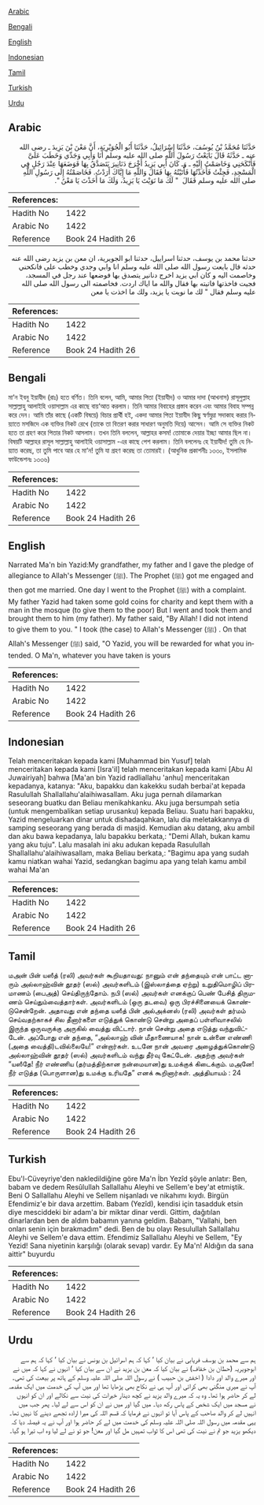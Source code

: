 [Arabic](#arabic)

[Bengali](#bengali)

[English](#english)

[Indonesian](#indonesian)

[Tamil](#tamil)

[Turkish](#turkish)

[Urdu](#urdu)

## Arabic


<div dir="rtl" lang="ar" style={{fontSize:'larger',backgroundColor:'#f8f9fa',padding:20}}>
حَدَّثَنَا مُحَمَّدُ بْنُ يُوسُفَ، حَدَّثَنَا إِسْرَائِيلُ، حَدَّثَنَا أَبُو الْجُوَيْرِيَةِ، أَنَّ مَعْنَ بْنَ يَزِيدَ ـ رضى الله عنه ـ حَدَّثَهُ قَالَ بَايَعْتُ رَسُولَ اللَّهِ صلى الله عليه وسلم أَنَا وَأَبِي وَجَدِّي وَخَطَبَ عَلَىَّ فَأَنْكَحَنِي وَخَاصَمْتُ إِلَيْهِ ـ وَـ كَانَ أَبِي يَزِيدُ أَخْرَجَ دَنَانِيرَ يَتَصَدَّقُ بِهَا فَوَضَعَهَا عِنْدَ رَجُلٍ فِي الْمَسْجِدِ، فَجِئْتُ فَأَخَذْتُهَا فَأَتَيْتُهُ بِهَا فَقَالَ وَاللَّهِ مَا إِيَّاكَ أَرَدْتُ‏.‏ فَخَاصَمْتُهُ إِلَى رَسُولِ اللَّهِ صلى الله عليه وسلم فَقَالَ ‏ "‏ لَكَ مَا نَوَيْتَ يَا يَزِيدُ، وَلَكَ مَا أَخَذْتَ يَا مَعْنُ ‏"‏‏.‏
</div>
<div style={{backgroundColor:'#f8f9fa',padding:20, marginBottom: 10}}><table> <thead> <tr> <th>References:</th> <th></th> </tr> </thead> <tbody><tr><td>Hadith No</td><td>1422</td></tr><tr><td>Arabic No</td><td>1422</td></tr><tr><td>Reference</td><td>Book 24 Hadith 26</td></tr></tbody></table></div>


<div dir="rtl" lang="ar" style={{fontSize:'larger',backgroundColor:'#f8f9fa',padding:20}}>
حدثنا محمد بن يوسف، حدثنا اسراييل، حدثنا ابو الجويرية، ان معن بن يزيد رضى الله عنه حدثه قال بايعت رسول الله صلى الله عليه وسلم انا وابي وجدي وخطب على فانكحني وخاصمت اليه و كان ابي يزيد اخرج دنانير يتصدق بها فوضعها عند رجل في المسجد، فجيت فاخذتها فاتيته بها فقال والله ما اياك اردت. فخاصمته الى رسول الله صلى الله عليه وسلم فقال " لك ما نويت يا يزيد، ولك ما اخذت يا معن
</div>
<div style={{backgroundColor:'#f8f9fa',padding:20, marginBottom: 10}}><table> <thead> <tr> <th>References:</th> <th></th> </tr> </thead> <tbody><tr><td>Hadith No</td><td>1422</td></tr><tr><td>Arabic No</td><td>1422</td></tr><tr><td>Reference</td><td>Book 24 Hadith 26</td></tr></tbody></table></div>

## Bengali


<div dir="ltr" lang="bn" style={{fontSize:'larger',backgroundColor:'#f8f9fa',padding:20}}>
মা‘ন ইবনু ইয়াযীদ (রাঃ) হতে বর্ণিত। তিনি বলেন, আমি, আমার পিতা (ইয়াযীদ) ও আমার দাদা (আখনাস) রাসূলুল্লাহ সাল্লাল্লাহু আলাইহি ওয়াসাল্লাম এর কাছে বায়‘আত করলাম। তিনি আমার বিবাহের প্রস্তাব করেন এবং আমার বিবাহ সম্পন্ন করে দেন। আমি তাঁর কাছে (একটি বিষয়ে) বিচার প্রার্থী হই, একদা আমার পিতা ইয়াযীদ কিছু স্বর্ণমুদ্রা সদাকাহ করার নিয়্যাতে মসজিদে এক ব্যক্তির নিকট রেখে (তাকে তা বিতরণ করার সাধারণ অনুমতি দিয়ে) আসেন। আমি সে ব্যক্তির নিকট হতে তা গ্রহণ করে পিতার নিকট আসলাম। তখন তিনি বললেন, আল্লাহর কসম! তোমাকে দেয়ার ইচ্ছা আমার ছিল না। বিষয়টি আল্লাহর রাসূল সাল্লাল্লাহু আলাইহি ওয়াসাল্লাম -এর কাছে পেশ করলাম। তিনি বললেনঃ হে ইয়াযীদ! তুমি যে নিয়্যাত করেছ, তা তুমি পাবে আর হে মা‘ন! তুমি যা গ্রহণ করেছ তা তোমারই। (আধুনিক প্রকাশনীঃ ১৩৩০, ইসলামিক ফাউন্ডেশনঃ ১৩৩৬)
</div>
<div style={{backgroundColor:'#f8f9fa',padding:20, marginBottom: 10}}><table> <thead> <tr> <th>References:</th> <th></th> </tr> </thead> <tbody><tr><td>Hadith No</td><td>1422</td></tr><tr><td>Arabic No</td><td>1422</td></tr><tr><td>Reference</td><td>Book 24 Hadith 26</td></tr></tbody></table></div>

## English


<div dir="ltr" lang="en" style={{fontSize:'larger',backgroundColor:'#f8f9fa',padding:20}}>
Narrated Ma'n bin Yazid:My grandfather, my father and I gave the pledge of allegiance to Allah's Messenger (ﷺ). The Prophet (ﷺ) got me engaged and then got me married. One day I went to the Prophet (ﷺ) with a complaint. My father Yazid had taken some gold coins for charity and kept them with a man in the mosque (to give them to the poor) But I went and took them and brought them to him (my father). My father said, "By Allah! I did not intend to give them to you. " I took (the case) to Allah's Messenger (ﷺ) . On that Allah's Messenger (ﷺ) said, "O Yazid, you will be rewarded for what you intended. O Ma'n, whatever you have taken is yours
</div>
<div style={{backgroundColor:'#f8f9fa',padding:20, marginBottom: 10}}><table> <thead> <tr> <th>References:</th> <th></th> </tr> </thead> <tbody><tr><td>Hadith No</td><td>1422</td></tr><tr><td>Arabic No</td><td>1422</td></tr><tr><td>Reference</td><td>Book 24 Hadith 26</td></tr></tbody></table></div>

## Indonesian


<div dir="ltr" lang="id" style={{fontSize:'larger',backgroundColor:'#f8f9fa',padding:20}}>
Telah menceritakan kepada kami [Muhammad bin Yusuf] telah menceritakan kepada kami [Isra'il] telah menceritakan kepada kami [Abu Al Juwairiyah] bahwa [Ma'an bin Yazid radliallahu 'anhu] menceritakan kepadanya, katanya: "Aku, bapakku dan kakekku sudah berbai'at kepada Rasulullah Shallallahu'alaihiwasallam. Aku juga pernah dilamarkan seseorang buatku dan Beliau menikahkanku. Aku juga bersumpah setia (untuk mengembalikan setiap urusanku) kepada Beliau. Suatu hari bapakku, Yazid mengeluarkan dinar untuk dishadaqahkan, lalu dia meletakkannya di samping seseorang yang berada di masjid. Kemudian aku datang, aku ambil dan aku bawa kepadanya, lalu bapakku berkata,: "Demi Allah, bukan kamu yang aku tuju". Lalu masalah ini aku adukan kepada Rasulullah Shallallahu'alaihiwasallam, maka Beliau berkata,: "Bagimu apa yang sudah kamu niatkan wahai Yazid, sedangkan bagimu apa yang telah kamu ambil wahai Ma'an
</div>
<div style={{backgroundColor:'#f8f9fa',padding:20, marginBottom: 10}}><table> <thead> <tr> <th>References:</th> <th></th> </tr> </thead> <tbody><tr><td>Hadith No</td><td>1422</td></tr><tr><td>Arabic No</td><td>1422</td></tr><tr><td>Reference</td><td>Book 24 Hadith 26</td></tr></tbody></table></div>

## Tamil


<div dir="ltr" lang="ta" style={{fontSize:'larger',backgroundColor:'#f8f9fa',padding:20}}>
மஅன் பின் யஸீத் (ரலி) அவர்கள் கூறியதாவது: நானும் என் தந்தையும் என் பாட்ட னாரும் அல்லாஹ்வின் தூதர் (ஸல்) அவர்களிடம் (இஸ்லாத்தை ஏற்று) உறுதிமொழிப் பிரமாணம் (பைஅத்) செய்திருந்தோம். நபி (ஸல்) அவர்கள் எனக்குப் பெண் பேசித் திருமணம் செய்தும்வைத்தார்கள். அவர்களிடம் (ஒரு தடவை) ஒரு பிரச்சினையைக் கொண்டுசென்றேன். அதாவது என் தந்தை யஸீத் பின் அல்அக்னஸ் (ரலி) அவர்கள் தர்மம் செய்வதற்காகச் சில தீனார்களை எடுத்துக் கொண்டு சென்று அதைப் பள்ளிவாசலில் இருந்த ஒருவருக்கு அருகில் வைத்து விட்டார். நான் சென்று அதை எடுத்து வந்துவிட்டேன். அப்போது என் தந்தை, “அல்லாஹ் வின் மீதாணையாக! நான் உன்னை எண்ணி (அதை வைத்தி)டவில்லையே!” என்றார்கள். உடனே நான் அவரை அழைத்துக்கொண்டு அல்லாஹ்வின் தூதர் (ஸல்) அவர்களிடம் வந்து தீர்வு கேட்டேன். அதற்கு அவர்கள் “யஸீதே! நீர் எண்ணிய (தர்மத்திற்கான நன்மையான)து உமக்குக் கிடைக்கும். மஅனே! நீர் எடுத்த (பொருளான)து உமக்கு உரியதே” எனக் கூறினார்கள். அத்தியாயம் : 24
</div>
<div style={{backgroundColor:'#f8f9fa',padding:20, marginBottom: 10}}><table> <thead> <tr> <th>References:</th> <th></th> </tr> </thead> <tbody><tr><td>Hadith No</td><td>1422</td></tr><tr><td>Arabic No</td><td>1422</td></tr><tr><td>Reference</td><td>Book 24 Hadith 26</td></tr></tbody></table></div>

## Turkish


<div dir="ltr" lang="tr" style={{fontSize:'larger',backgroundColor:'#f8f9fa',padding:20}}>
Ebu'l-Cüveyriye'den nakledildiğine göre Ma'n İbn Yezîd şöyle anlatır: Ben, babam ve dedem Resûlullah Sallallahu Aleyhi ve Sellem'e bey'at etmiştik. Beni O Sallallahu Aleyhi ve Sellem nişanladı ve nikahımı kıydı. Birgün Efendimiz'e bir dava arzettim. Babam (Yezîd), kendisi için tasadduk etsin diye mesciddeki bir adam'a bir miktar dinar verdi. Gittim, dağıtılan dinarlardan ben de aldım babamın yanına geldim. Babam, "Vallahi, ben onları senin için bırakmadım" dedi. Ben de bu olayı Resulullah Sallallahu Aleyhi ve Sellem'e dava ettim. Efendimiz Sallallahu Aleyhi ve Sellem, "Ey Yezid! Sana niyetinin karşılığı (olarak sevap) vardır. Ey Ma'n! Aldığın da sana aittir" buyurdu
</div>
<div style={{backgroundColor:'#f8f9fa',padding:20, marginBottom: 10}}><table> <thead> <tr> <th>References:</th> <th></th> </tr> </thead> <tbody><tr><td>Hadith No</td><td>1422</td></tr><tr><td>Arabic No</td><td>1422</td></tr><tr><td>Reference</td><td>Book 24 Hadith 26</td></tr></tbody></table></div>

## Urdu


<div dir="rtl" lang="ur" style={{fontSize:'larger',backgroundColor:'#f8f9fa',padding:20}}>
ہم سے محمد بن یوسف فریابی نے بیان کیا ‘ کہا کہ ہم اسرائیل بن یونس نے بیان کیا ‘ کہا کہ ہم سے ابوجویریہ (حطان بن خفاف) نے بیان کیا کہ معن بن یزید نے ان سے بیان کیا ‘ انہوں نے کہا کہ میں نے اور میرے والد اور دادا ( اخفش بن حبیب ) نے رسول اللہ صلی اللہ علیہ وسلم کے ہاتھ پر بیعت کی تھی۔ آپ نے میری منگنی بھی کرائی اور آپ ہی نے نکاح بھی پڑھایا تھا اور میں آپ کی خدمت میں ایک مقدمہ لے کر حاضر ہوا تھا۔ وہ یہ کہ میرے والد یزید نے کچھ دینار خیرات کی نیت سے نکالے اور ان کو انہوں نے مسجد میں ایک شخص کے پاس رکھ دیا۔ میں گیا اور میں نے ان کو اس سے لے لیا۔ پھر جب میں انہیں لے کر والد صاحب کے پاس آیا تو انہوں نے فرمایا کہ قسم اللہ کی میرا ارادہ تجھے دینے کا نہیں تھا۔ یہی مقدمہ میں رسول اللہ صلی اللہ علیہ وسلم کی خدمت میں لے کر حاضر ہوا اور آپ نے یہ فیصلہ دیا کہ دیکھو یزید جو تم نے نیت کی تھی اس کا ثواب تمہیں مل گیا اور معن! جو تو نے لے لیا وہ اب تیرا ہو گیا۔
</div>
<div style={{backgroundColor:'#f8f9fa',padding:20, marginBottom: 10}}><table> <thead> <tr> <th>References:</th> <th></th> </tr> </thead> <tbody><tr><td>Hadith No</td><td>1422</td></tr><tr><td>Arabic No</td><td>1422</td></tr><tr><td>Reference</td><td>Book 24 Hadith 26</td></tr></tbody></table></div>